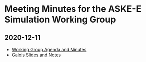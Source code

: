 # Meeting Minutes for the ASKE-E Simulation Working Group

## 2020-12-11

* [Working Group Agenda and Minutes](https://github.com/DARPA-ASKE/ASKE-E-Simulation-WG/blob/main/Meeting_Minutes/Slides/WorkingGroup/2020-12-11%20ASKE-E%20Simulation_Experimental%20Working%20Group.pdf)
* [Galois Slides and Notes](https://github.com/DARPA-ASKE/ASKE-E-Simulation-WG/blob/main/Meeting_Minutes/Slides/Galois/2020-12-11%20Galois%20Proposal%20on%20Experimental%20Functionality.pdf)
